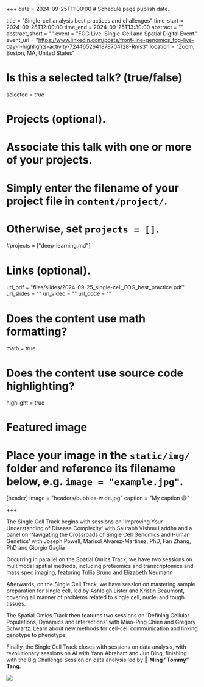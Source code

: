 +++
date = 2024-09-25T11:00:00  # Schedule page publish date.

title = "Single-cell analysis best practices and challenges"
time_start = 2024-09-25T12:00:00
time_end = 2024-09-25T13:30:00
abstract = ""
abstract_short = ""
event = "FOG Live: Single-Cell and Spatial Digital Event."
event_url = "https://www.linkedin.com/posts/front-line-genomics_fog-live-day-1-highlights-activity-7244652641878704128-Rms3"
location = "Zoom, Boston, MA, United States"

# Is this a selected talk? (true/false)
selected = true

# Projects (optional).
#   Associate this talk with one or more of your projects.
#   Simply enter the filename of your project file in `content/project/`.
#   Otherwise, set `projects = []`.
#projects = ["deep-learning.md"]

# Links (optional).
url_pdf = "files/slides/2024-09-25_single-cell_FOG_best_practice.pdf"
url_slides = ""
url_video = ""
url_code = ""

# Does the content use math formatting?
math = true

# Does the content use source code highlighting?
highlight = true

# Featured image
# Place your image in the `static/img/` folder and reference its filename below, e.g. `image = "example.jpg"`.
[header]
image = "headers/bubbles-wide.jpg"
caption = "My caption :smile:"

+++

The Single Cell Track begins with sessions on 'Improving Your Understanding of Disease Complexity' with Saurabh Vishnu Laddha and a panel on 'Navigating the Crossroads of Single Cell Genomics and Human Genetics' with Joseph Powell, Marisol Alvarez-Martinez, PhD, Fan Zhang, PhD and Giorgio Gaglia

Occurring in parallel on the Spatial Omics Track, we have two sessions on multimodal spatial methods, including proteomics and transcriptomics and mass spec imaging, featuring Tullia Bruno and Elizabeth Neumann

Afterwards, on the Single Cell Track, we have session on mastering sample preparation for single cell, led by Ashleigh Lister and Kristin Beaumont, covering all manner of problems related to single cell, nuclei and tough tissues.

The Spatial Omics Track then features two sessions on 'Defining Cellular Populations, Dynamics and Interactions' with Miao-Ping Chien and Gregory Schwartz. Learn about new methods for cell-cell communication and linking genotype to phenotype.

Finally, the Single Cell Track closes with sessions on data analysis, with revolutionary sessions on AI with Yann Abraham and Jun Ding, finishing with the Big Challenge Session on data analysis led by 🎯 **Ming "Tommy" Tang**.


![](/img/fog.png)

